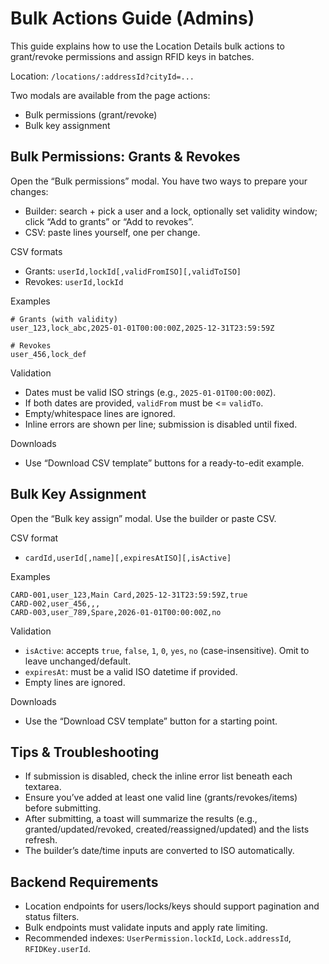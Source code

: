 # Bulk Actions Guide (Admins)

This guide explains how to use the Location Details bulk actions to grant/revoke permissions and assign RFID keys in batches.

Location: `/locations/:addressId?cityId=...`

Two modals are available from the page actions:
- Bulk permissions (grant/revoke)
- Bulk key assignment

## Bulk Permissions: Grants & Revokes

Open the “Bulk permissions” modal. You have two ways to prepare your changes:
- Builder: search + pick a user and a lock, optionally set validity window; click “Add to grants” or “Add to revokes”.
- CSV: paste lines yourself, one per change.

CSV formats
- Grants: `userId,lockId[,validFromISO][,validToISO]`
- Revokes: `userId,lockId`

Examples
```
# Grants (with validity)
user_123,lock_abc,2025-01-01T00:00:00Z,2025-12-31T23:59:59Z

# Revokes
user_456,lock_def
```

Validation
- Dates must be valid ISO strings (e.g., `2025-01-01T00:00:00Z`).
- If both dates are provided, `validFrom` must be <= `validTo`.
- Empty/whitespace lines are ignored.
- Inline errors are shown per line; submission is disabled until fixed.

Downloads
- Use “Download CSV template” buttons for a ready-to-edit example.

## Bulk Key Assignment

Open the “Bulk key assign” modal. Use the builder or paste CSV.

CSV format
- `cardId,userId[,name][,expiresAtISO][,isActive]`

Examples
```
CARD-001,user_123,Main Card,2025-12-31T23:59:59Z,true
CARD-002,user_456,,,
CARD-003,user_789,Spare,2026-01-01T00:00:00Z,no
```

Validation
- `isActive`: accepts `true`, `false`, `1`, `0`, `yes`, `no` (case-insensitive). Omit to leave unchanged/default.
- `expiresAt`: must be a valid ISO datetime if provided.
- Empty lines are ignored.

Downloads
- Use the “Download CSV template” button for a starting point.

## Tips & Troubleshooting

- If submission is disabled, check the inline error list beneath each textarea.
- Ensure you’ve added at least one valid line (grants/revokes/items) before submitting.
- After submitting, a toast will summarize the results (e.g., granted/updated/revoked, created/reassigned/updated) and the lists refresh.
- The builder’s date/time inputs are converted to ISO automatically.

## Backend Requirements

- Location endpoints for users/locks/keys should support pagination and status filters.
- Bulk endpoints must validate inputs and apply rate limiting.
- Recommended indexes: `UserPermission.lockId`, `Lock.addressId`, `RFIDKey.userId`.
